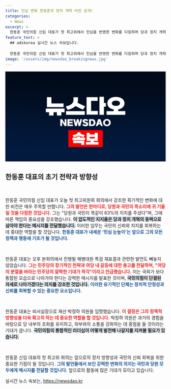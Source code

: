 ```yaml
---
title: 민심 변화 한동훈의 정치 개혁 비전 공개!
categories:
  - News
excerpt: >
  한동훈 국민의힘 신임 대표가 첫 최고위에서 민심을 반영한 변화를 다짐하며 당과 정치 개혁의 의지를 밝혔습니다. 민주당에 맞서 여당의 결속을 강조한 그의 비전이 주목받고 있습니다.
feature_text: >
  ## adskorea 실시간 뉴스 속보입니다.

  한동훈 국민의힘 신임 대표가 첫 최고위에서 민심을 반영한 변화를 다짐하며 당과 정치 개혁의 의지를 밝혔습니다. 민주당에 맞서 여당의 결속을 강조한 그의 비전이 주목받고 있습니다.
image: '/assets/img/newsdao_breakingnews.jpg'
---
```


<p><img src="/assets/img/newsdao_breakingnews.jpg" alt="adskorea 속보" /></p>

<h2 data-ke-size="size26">한동훈 대표의 초기 전략과 방향성</h2>

<p data-ke-size="size16">&nbsp;</p>

<p>한동훈 국민의힘 신임 대표가 오늘 첫 최고위원회 회의에서 강조한 획기적인 변화에 대한 비전은 매우 주목할 만합니다. <b><span style="color: #ee2323;">그의 발언은 한마디로, 당원과 국민의 목소리에 귀 기울일 것을 다짐한 것입니다.</span></b> 그는 "당원과 국민이 똑같이 63%의 지지를 주셨다"며, 그에 따른 책임의 중요성을 강조했습니다. <b><span style="background-color: #21538527;">이 압도적인 지지율은 당과 정치 개혁의 동력으로 삼아야 한다는 메시지를 전달했습니다.</span></b> 이러한 임무는 국민의 신뢰와 지지를 회복하는 데 중대한 역할을 할 것입니다. <b><span style="color: #1a5490;">한동훈 대표가 내세운 '민심 눈높이'는 앞으로 그의 모든 정책과 행동에 기초가 될 것입니다.</span></b></p>

<p data-ke-size="size16">&nbsp;</p>

<p>한동훈 대표는 오후 본회의에서 진행될 해병대원 특검 재표결과 관련한 발언도 빼놓지 않았습니다. <b><span style="color: #ee2323;">그는 민주당의 장기적인 전략과 여당 내 갈등에 대한 충고를 전달하며, "여당의 분열을 바라는 민주당의 얄팍한 기대가 착각"이라고 언급했습니다.</span></b> 이는 국회가 보다 통합된 모습으로 나아가야 한다는 강력한 메시지를 발표한 것이며, <b><span style="background-color: #21538527;">국민의힘이 단결된 자세로 나아가겠다는 의지를 강조한 것입니다.</span></b> <b><span style="color: #1a5490;">이러한 유기적인 단체는 정치적 안정성과 신뢰를 회복할 수 있는 중요한 요소입니다.</span></b></p>

<p data-ke-size="size16">&nbsp;</p>

<p>한동훈 대표는 비서실장으로 재선 박정하 의원을 임명했습니다. <b><span style="color: #ee2323;">이 결정은 그의 정책적 방향성을 더욱 확고히 하는 데 중요한 역할을 할 것입니다.</span></b> 박정하 의원은 과거의 경험을 바탕으로 당 내부의 조화를 유지하고, 외부와의 소통을 강화하는 데 중점을 둘 것이라는 기대가 큽니다. <b><span style="background-color: #21538527;">국민의힘의 통합적인 리더십이 어떻게 발전해 나갈지를 지켜볼 필요가 있습니다.</span></b></p>

<p data-ke-size="size16">&nbsp;</p>

<p>한동훈 신임 대표의 첫 최고위 회의는 앞으로의 정치 방향성과 국민의 신뢰 회복을 위한 중요한 기점이 될 것입니다. <b><span style="color: #1a5490;">그의 발언들에서 보인 강력한 변화의 의지는 국민과 당원 모두에게 메시지를 전달할 것입니다.</span></b> 앞으로의 활동에 많은 기대가 모이고 있습니다.</p>
실시간 뉴스 속보는, <a href="https://newsdao.kr" rel="dofollow">https://newsdao.kr</a>


